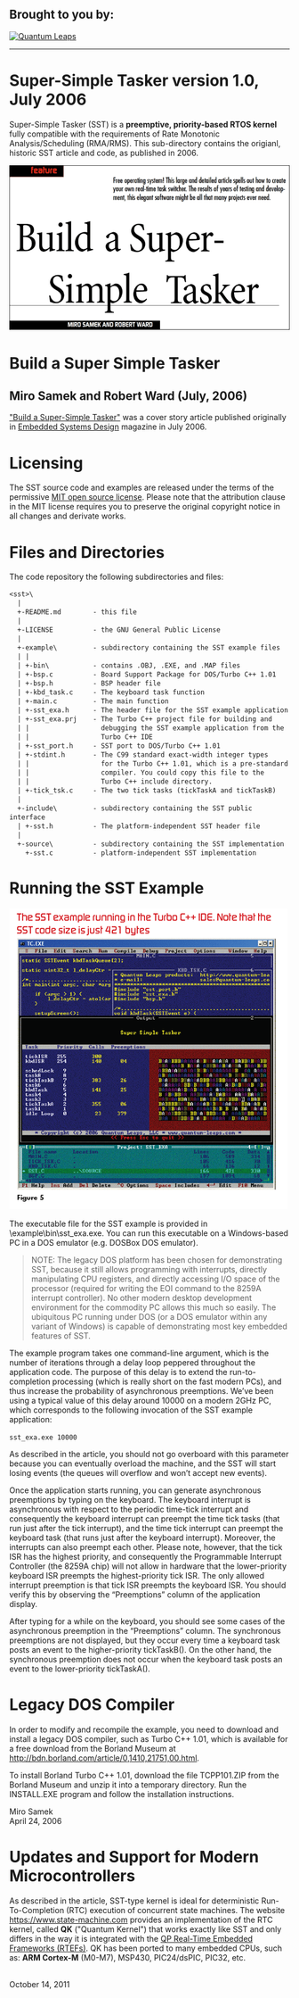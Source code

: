 ## Brought to you by:
[![Quantum Leaps](https://www.state-machine.com/attachments/logo_ql_400.png)](https://www.state-machine.com)

---------------------------------------------------------------------
# Super-Simple Tasker version 1.0, July 2006

Super-Simple Tasker (SST) is a **preemptive, priority-based RTOS kernel**
fully compatible with the requirements of Rate Monotonic Analysis/Scheduling
(RMA/RMS). This sub-directory contains the origianl, historic SST article
and code, as published in 2006.

[![Build a Super-Simple Tasker Article](img/sst1_2006.png)](Super-Simple-Tasker.pdf)

# Build a Super Simple Tasker
## Miro Samek and Robert Ward (July, 2006)

["Build a Super-Simple Tasker"](Super-Simple-Tasker.pdf) was
a cover story article published originally in
[Embedded Systems Design](https://www.embedded.com/embedded-systems-design-july-2006)
magazine in July 2006.


# Licensing
The SST source code and examples are released under the terms of the
permissive [MIT open source license](../LICENSE). Please note that the
attribution clause in the MIT license requires you to preserve the
original copyright notice in all changes and derivate works.


# Files and Directories
The <sst> code repository the following subdirectories and files:

```
<sst>\
  |
  +-README.md        - this file
  |
  +-LICENSE          - the GNU General Public License
  |
  +-example\         - subdirectory containing the SST example files
  | |
  | +-bin\           - contains .OBJ, .EXE, and .MAP files
  | +-bsp.c          - Board Support Package for DOS/Turbo C++ 1.01
  | +-bsp.h          - BSP header file
  | +-kbd_task.c     - The keyboard task function
  | +-main.c         - The main function
  | +-sst_exa.h      - The header file for the SST example application
  | +-sst_exa.prj    - The Turbo C++ project file for building and
  | |                  debugging the SST example application from the
  | |                  Turbo C++ IDE
  | +-sst_port.h     - SST port to DOS/Turbo C++ 1.01
  | +-stdint.h       - The C99 standard exact-width integer types
  | |                  for the Turbo C++ 1.01, which is a pre-standard
  | |                  compiler. You could copy this file to the
  | |                  Turbo C++ include directory.
  | +-tick_tsk.c     - The two tick tasks (tickTaskA and tickTaskB)
  |
  +-include\         - subdirectory containing the SST public interface
  | +-sst.h          - The platform-independent SST header file
  |
  +-source\          - subdirectory containing the SST implementation
    +-sst.c          - platform-independent SST implementation
```


# Running the SST Example
![SST Running in DOS Window](img/sst1_fig05.png)

The executable file for the SST example is provided in
<sst>\example\bin\sst_exa.exe. You can run this executable on a
Windows-based PC in a DOS emulator (e.g. DOSBox DOS emulator).

> NOTE: The legacy DOS platform has been chosen for demonstrating SST, because
it still allows programming with interrupts, directly manipulating CPU registers,
and directly accessing I/O space of the processor (required for writing the EOI
command to the 8259A interrupt controller). No other modern desktop development
environment for the commodity PC allows this much so easily. The ubiquitous PC
running under DOS (or a DOS emulator within any variant of Windows) is capable
of demonstrating most key embedded features of SST.

The example program takes one command-line argument, which is the number of
iterations through a delay loop peppered throughout the application code.
The purpose of this delay is to extend the run-to-completion processing
(which is really short on the fast modern PCs), and thus increase the probability
of asynchronous preemptions. We’ve been using a typical value of this delay
around 10000 on a modern 2GHz PC, which corresponds to the following invocation
of the SST example application:

`sst_exa.exe 10000`

As described in the article, you should not go overboard with this parameter
because you can eventually overload the machine, and the SST will start losing
events (the queues will overflow and won’t accept new events).

Once the application starts running, you can generate asynchronous preemptions
by typing on the keyboard. The keyboard interrupt is asynchronous with respect
to the periodic time-tick interrupt and consequently the keyboard interrupt
can preempt the time tick tasks (that run just after the tick interrupt), and
the time tick interrupt can preempt the keyboard task (that runs just after
the keyboard interrupt). Moreover, the interrupts can also preempt each other.
Please note, however, that the tick ISR has the highest priority, and
consequently the Programmable Interrupt Controller (the 8259A chip) will not
allow in hardware that the lower-priority keyboard ISR preempts the
highest-priority tick ISR. The only allowed interrupt preemption is that tick
ISR preempts the keyboard ISR. You should verify this by observing the
“Preemptions” column of the application display.

After typing for a while on the keyboard, you should see some cases of the
asynchronous preemption in the “Preemptions” column. The synchronous
preemptions are not displayed, but they occur every time a keyboard task posts
an event to the higher-priority tickTaskB(). On the other hand, the
synchronous preemption does not occur when the keyboard task posts an event to
the lower-priority tickTaskA().


# Legacy DOS Compiler
In order to modify and recompile the example, you need to download and install
a legacy DOS compiler, such as Turbo C++ 1.01, which is available for a free download
from the Borland Museum at
http://bdn.borland.com/article/0,1410,21751,00.html.

To install Borland Turbo C++ 1.01, download the file TCPP101.ZIP from the
Borland Museum and unzip it into a temporary directory. Run the INSTALL.EXE
program and follow the installation instructions.

Miro Samek<br>
April 24, 2006


# Updates and Support for Modern Microcontrollers
As described in the article, SST-type kernel is ideal for deterministic
Run-To-Completion (RTC) execution of concurrent state machines. The website
https://www.state-machine.com provides an implementation of the RTC kernel, called
**QK** ("Quantum Kernel") that works exactly like SST and only differs in the way it
is integrated with the [QP Real-Time Embedded Frameworks (RTEFs)](https://www.state-machine.com/products).
QK has been ported to many embedded CPUs, such as: **ARM Cortex-M** (M0-M7), MSP430, PIC24/dsPIC, PIC32, etc.

<br>
October 14, 2011
